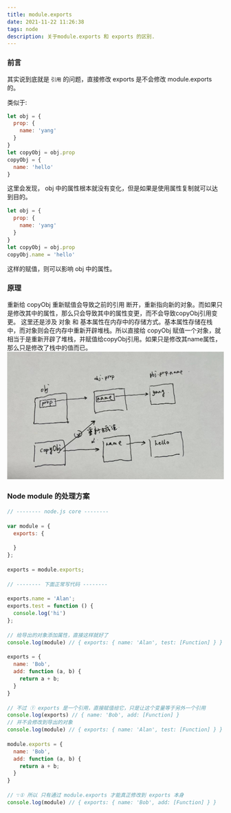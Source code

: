 ```yaml
---
title: module.exports
date: 2021-11-22 11:26:38
tags: node
description: 关于module.exports 和 exports 的区别.
---
```


### 前言
其实说到底就是 `引用` 的问题，直接修改 exports 是不会修改 module.exports 的。 

类似于: 
``` javascript
let obj = {
  prop: {
    name: 'yang'
  }
}
let copyObj = obj.prop
copyObj = {
  name: 'hello'
}
```
这里会发现， obj 中的属性根本就没有变化，但是如果是使用属性复制就可以达到目的。
``` javascript
let obj = {
  prop: {
    name: 'yang'
  }
}
let copyObj = obj.prop
copyObj.name = 'hello'
```
这样的赋值，则可以影响 obj 中的属性。

### 原理
重新给 copyObj 重新赋值会导致之前的引用 断开，重新指向新的对象。而如果只是修改其中的属性，那么只会导致其中的属性变更，而不会导致copyObj引用变更。
这里还是涉及 对象 和 基本属性在内存中的存储方式。基本属性存储在栈中，而对象则会在内存中重新开辟堆栈。所以直接给 copyObj 赋值一个对象，就相当于是重新开辟了堆栈，并赋值给copyObj引用。如果只是修改其name属性，那么只是修改了栈中的值而已。
![对象赋值机制](/postimg/obj-fuzhi.jpeg)


### Node module 的处理方案

``` javascript
// -------- node.js core --------

var module = {
  exports: {

  }
};

exports = module.exports;

// -------- 下面正常写代码 --------

exports.name = 'Alan';
exports.test = function () {
  console.log('hi')
};

// 给导出的对象添加属性，直接这样就好了
console.log(module) // { exports: { name: 'Alan', test: [Function] } }

exports = {
  name: 'Bob',
  add: function (a, b) {
    return a + b;
  }
}

// 不过 ① exports 是一个引用，直接赋值给它，只是让这个变量等于另外一个引用
console.log(exports) // { name: 'Bob', add: [Function] }
// 并不会修改到导出的对象
console.log(module) // { exports: { name: 'Alan', test: [Function] } }

module.exports = {
  name: 'Bob',
  add: function (a, b) {
    return a + b;
  }
}

// ∵① 所以 只有通过 module.exports 才能真正修改到 exports 本身
console.log(module) // { exports: { name: 'Bob', add: [Function] } }

```